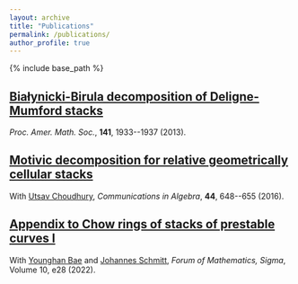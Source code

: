 ```yaml
---
layout: archive
title: "Publications"
permalink: /publications/
author_profile: true
---
```


{% include base_path %}

## [Białynicki-Birula decomposition of Deligne-Mumford stacks](/files/bb.pdf)

_Proc. Amer. Math. Soc._, __141__, 1933--1937 (2013).

## [Motivic decomposition for relative geometrically cellular stacks](/files/cell-stacks.pdf)

With [Utsav Choudhury](http://utsavchoudhury.weebly.com/research-and-publication.html), _Communications in Algebra_, __44__, 648--655 (2016).

## [Appendix to Chow rings of stacks of prestable curves I](https://arxiv.org/abs/2012.09887)

With [Younghan Bae](https://people.math.ethz.ch/~baeyo/) and [Johannes Schmitt](https://johannesschmitt.gitlab.io/), _Forum of Mathematics, Sigma_, Volume 10, e28 (2022).
